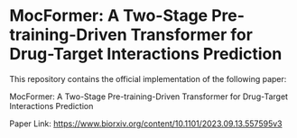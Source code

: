 # MocFormer: A Two-Stage Pre-training-Driven Transformer for Drug-Target Interactions Prediction
 
This repository contains the official implementation of the following paper:

 MocFormer: A Two-Stage Pre-training-Driven Transformer for Drug-Target Interactions Prediction

 Paper Link: https://www.biorxiv.org/content/10.1101/2023.09.13.557595v3
